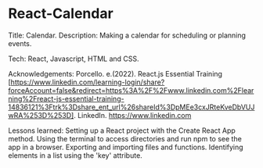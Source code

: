 # React-Calendar

Title: Calendar. 
Description: Making a calendar for scheduling or planning events. 

Tech: React, Javascript, HTML and CSS.

Acknowledgements: Porcello. e.(2022). React.js Essential Training [https://www.linkedin.com/learning-login/share?forceAccount=false&redirect=https%3A%2F%2Fwww.linkedin.com%2Flearning%2Freact-js-essential-training-14836121%3Ftrk%3Dshare_ent_url%26shareId%3DpMEe3cxJRteKveDbVUJwRA%253D%253D]. LinkedIn. https://www.linkedin.com 

Lessons learned:
Setting up a React project with the Create React App method.
Using the terminal to access directories and run npm to see the app in a browser.
Exporting and importing files and functions.
Identifying elements in a list using the 'key' attribute.
